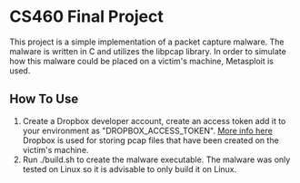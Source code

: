 # CS460 Final Project

This project is a simple implementation of a packet capture malware. The malware is written in C and utilizes the libpcap library. 
In order to simulate how this malware could be placed on a victim's machine, Metasploit is used. 

## How To Use

1. Create a Dropbox developer account, create an access token add it to your environment as "DROPBOX_ACCESS_TOKEN". 
   [More info here](https://www.google.com/searchq=dropbox+access+token&oq=dropbox+access+token&aqs=chrome.0.0l6.2639j0j4&sourceid=chrome&ie=UTF-8)
   Dropbox is used for storing pcap files that have been created on the victim's machine.
2. Run ./build.sh to create the malware executable. The malware was only tested on Linux so it is advisable to only build it on Linux.
